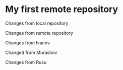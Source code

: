 # My first remote repository

Changes from local repository

Changes from remote repository

Changes from Ivanov

Changed from Murashov

Changes from Rusu